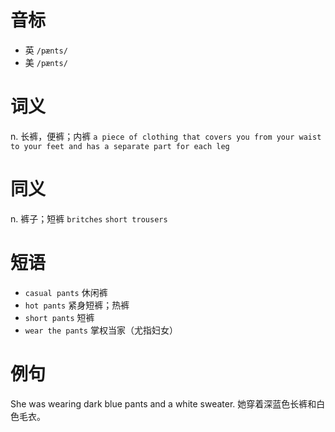 # 音标

- 英 `/pænts/`
- 美 `/pænts/`

# 词义

n. 长裤，便裤；内裤
`a piece of clothing that covers you from your waist to your feet and has a separate part for each leg`

# 同义

n. 裤子；短裤
`britches` `short trousers`

# 短语

- `casual pants` 休闲裤
- `hot pants` 紧身短裤；热裤
- `short pants` 短裤
- `wear the pants` 掌权当家（尤指妇女）

# 例句

She was wearing dark blue pants and a white sweater.
她穿着深蓝色长裤和白色毛衣。


